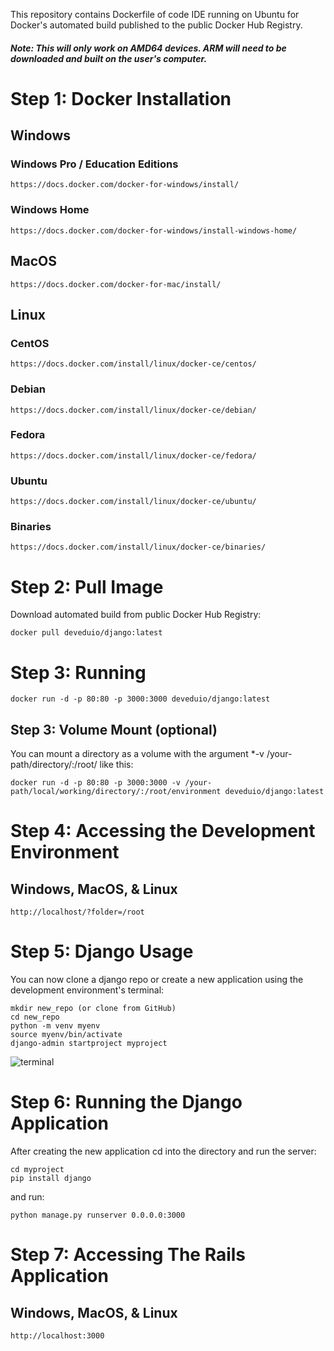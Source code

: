 This repository contains Dockerfile of code IDE running on Ubuntu for Docker's automated build published to the public Docker Hub Registry.
##### Note: This will only work on AMD64 devices. ARM will need to be downloaded and built on the user's computer.

# Step 1: Docker Installation

## Windows

### Windows Pro / Education Editions

    https://docs.docker.com/docker-for-windows/install/

### Windows Home

    https://docs.docker.com/docker-for-windows/install-windows-home/

## MacOS

    https://docs.docker.com/docker-for-mac/install/

## Linux

### CentOS

    https://docs.docker.com/install/linux/docker-ce/centos/

### Debian

    https://docs.docker.com/install/linux/docker-ce/debian/

### Fedora

    https://docs.docker.com/install/linux/docker-ce/fedora/

### Ubuntu

    https://docs.docker.com/install/linux/docker-ce/ubuntu/

### Binaries

    https://docs.docker.com/install/linux/docker-ce/binaries/

# Step 2: Pull Image

Download automated build from public Docker Hub Registry:

    docker pull deveduio/django:latest

# Step 3: Running

    docker run -d -p 80:80 -p 3000:3000 deveduio/django:latest

## Step 3: Volume Mount (optional)

You can mount a directory as a volume with the argument \*-v /your-path/directory/:/root/ like this:

    docker run -d -p 80:80 -p 3000:3000 -v /your-path/local/working/directory/:/root/environment deveduio/django:latest

# Step 4: Accessing the Development Environment

## Windows, MacOS, & Linux

    http://localhost/?folder=/root

# Step 5: Django Usage

You can now clone a django repo or create a new application using the development environment's terminal:

    mkdir new_repo (or clone from GitHub)
    cd new_repo
    python -m venv myenv
    source myenv/bin/activate
    django-admin startproject myproject

![terminal](https://github.com/user-attachments/assets/d922d62e-7d10-4b32-9a95-f2cf52a3953f)

# Step 6: Running the Django Application

After creating the new application cd into the directory and run the server:

    cd myproject
    pip install django

and run:

    python manage.py runserver 0.0.0.0:3000

# Step 7: Accessing The Rails Application

## Windows, MacOS, & Linux

    http://localhost:3000

